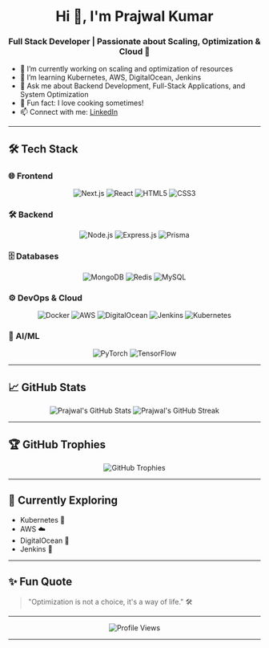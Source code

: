<h1 align="center">Hi 👋, I'm Prajwal Kumar</h1>
<h3 align="center">Full Stack Developer | Passionate about Scaling, Optimization & Cloud 🚀</h3>

- 🔭 I’m currently working on scaling and optimization of resources
- 🌱 I’m learning Kubernetes, AWS, DigitalOcean, Jenkins
- 💬 Ask me about Backend Development, Full-Stack Applications, and System Optimization
- 🍳 Fun fact: I love cooking sometimes!
- 📫 Connect with me: [LinkedIn](https://www.linkedin.com/in/prajwal-kumar-b2798b24a/)

---

## 🛠️ Tech Stack

### 🌐 Frontend
<div align="center">
  
  ![Next.js](https://img.shields.io/badge/Next.js-000000?style=for-the-badge&logo=nextdotjs&logoColor=white)
  ![React](https://img.shields.io/badge/React-61DAFB?style=for-the-badge&logo=react&logoColor=black)
  ![HTML5](https://img.shields.io/badge/HTML5-E34F26?style=for-the-badge&logo=html5&logoColor=white)
  ![CSS3](https://img.shields.io/badge/CSS3-1572B6?style=for-the-badge&logo=css3&logoColor=white)

</div>

### 🛠️ Backend
<div align="center">
  
  ![Node.js](https://img.shields.io/badge/Node.js-339933?style=for-the-badge&logo=nodedotjs&logoColor=white)
  ![Express.js](https://img.shields.io/badge/Express.js-000000?style=for-the-badge&logo=express&logoColor=white)
  ![Prisma](https://img.shields.io/badge/Prisma-2D3748?style=for-the-badge&logo=prisma&logoColor=white)

</div>

### 🗄️ Databases
<div align="center">
  
  ![MongoDB](https://img.shields.io/badge/MongoDB-4EA94B?style=for-the-badge&logo=mongodb&logoColor=white)
  ![Redis](https://img.shields.io/badge/Redis-DC382D?style=for-the-badge&logo=redis&logoColor=white)
  ![MySQL](https://img.shields.io/badge/MySQL-4479A1?style=for-the-badge&logo=mysql&logoColor=white)

</div>

### ⚙️ DevOps & Cloud
<div align="center">
  
  ![Docker](https://img.shields.io/badge/Docker-2496ED?style=for-the-badge&logo=docker&logoColor=white)
  ![AWS](https://img.shields.io/badge/Amazon%20AWS-232F3E?style=for-the-badge&logo=amazonaws&logoColor=white)
  ![DigitalOcean](https://img.shields.io/badge/DigitalOcean-0080FF?style=for-the-badge&logo=digitalocean&logoColor=white)
  ![Jenkins](https://img.shields.io/badge/Jenkins-D24939?style=for-the-badge&logo=jenkins&logoColor=white)
  ![Kubernetes](https://img.shields.io/badge/Kubernetes-326CE5?style=for-the-badge&logo=kubernetes&logoColor=white)

</div>

### 🧠 AI/ML
<div align="center">
  
  ![PyTorch](https://img.shields.io/badge/PyTorch-EE4C2C?style=for-the-badge&logo=pytorch&logoColor=white)
  ![TensorFlow](https://img.shields.io/badge/TensorFlow-FF6F00?style=for-the-badge&logo=tensorflow&logoColor=white)

</div>

---

## 📈 GitHub Stats
<div align="center">
  <img src="https://github-readme-stats.vercel.app/api?username=prajwal9773&show_icons=true&theme=tokyonight" alt="Prajwal's GitHub Stats" />
  <img src="https://github-readme-streak-stats.herokuapp.com/?user=prajwal9773&theme=tokyonight" alt="Prajwal's GitHub Streak" />
</div>

---

## 🏆 GitHub Trophies
<div align="center">
  <img src="https://github-profile-trophy.vercel.app/?username=prajwal9773&theme=algolia&row=1" alt="GitHub Trophies" />
</div>

---

## 🚀 Currently Exploring
- Kubernetes 🧩
- AWS ☁️
- DigitalOcean 🌊
- Jenkins 🔧

---

## ✨ Fun Quote
> "Optimization is not a choice, it's a way of life." 🛠️

---

<div align="center">
  <img src="https://komarev.com/ghpvc/?username=prajwal9773&label=Profile%20views&color=0e75b6&style=flat" alt="Profile Views" />
</div>

---
